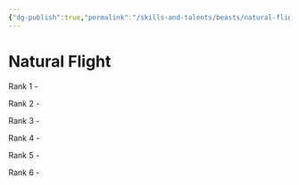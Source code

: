 ```yaml
---
{"dg-publish":true,"permalink":"/skills-and-talents/beasts/natural-flight/"}
---
```


# Natural Flight
Rank 1
	- 

Rank 2
	- 

Rank 3
	- 

Rank 4
	- 

Rank 5
	-

Rank 6
	-
